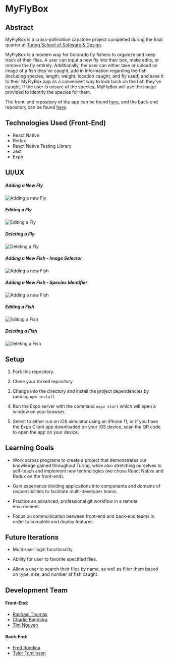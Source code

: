 # MyFlyBox

## Abstract

 MyFlyBox is a cross-pollination capstone project completed during the final quarter at [Turing School of Software & Design](https://turing.io/). 

MyFlyBox is a modern way for Colorado fly fishers to organize and keep track of their flies. A user can input a new fly into their box, make edits, or remove the fly entirely. Additionally, the user can either take or upload an image of a fish they've caught, add in information regarding the fish (including species, length, weight, location caught, and fly used) and save it to their MyFlyBox app as a convenient way to look back on the fish they've caught. If the user is unsure of the species, MyFlyBox will use the image provided to identify the species for them.

The front-end repository of the app can be found [here](https://github.com/my-fly-box/my-fly-box-ui), and the back-end repository can be found [here](https://github.com/my-fly-box/my-fly-box-api).


## Technologies Used (Front-End)

* React Native
* Redux
* React Native Testing Library
* Jest
* Expo


## UI/UX

##### Adding a New Fly
![Adding a new Fly](https://media.giphy.com/media/ie1KHPIPkBJGwpffMa/giphy.gif)

##### Editing a Fly
![Editing a Fly](https://media.giphy.com/media/PlfplGvX4lBX7ugmap/giphy.gif)

##### Deleting a Fly
![Deleting a Fly](https://media.giphy.com/media/KfBgBrfV3zIJbOhs8X/giphy.gif)

##### Adding a New Fish - Image Selector
![Adding a new Fish](https://media.giphy.com/media/Sw6R43UqGDpaL3HQdX/giphy.gif)

##### Adding a New Fish - Species Identifier
![Adding a new Fish](https://media.giphy.com/media/RhZUDpUJucjGA9RIB7/giphy.gif)

##### Editing a Fish 
![Editing a Fish](https://media.giphy.com/media/eiurTC6QYBl4Kbx97f/giphy.gif)

##### Deleting a Fish
![Deleting a Fish](https://media.giphy.com/media/WQ5l0FQkR8I94dCPo9/giphy.gif)


## Setup

1. Fork this repository.

2. Clone your forked repository.

3. Change into the directory and install the project dependencies by running `npm install`

4. Run the Expo server with the command `expo start` which will open a window on your browser.

5. Select to either run on iOS simulator using an iPhone 11, or if you have the Expo Client app downloaded on your iOS device, scan the QR code to open the app on your device.


## Learning Goals

* Work across programs to create a project that demonstrates our knowledge gained throughout Turing, while also stretching ourselves to self-teach and implement new technologies (we chose React Native and Redux on the front-end).

* Gain experience dividing applications into components and domains of responsibilities to facilitate multi-developer teams.

* Practice an advanced, professional git workflow in a remote environment.

* Focus on communication between front-end and back-end teams in order to complete and deploy features.


## Future Iterations

* Multi-user login functionality.

* Ability for user to favorite specified flies.

* Allow a user to search their flies by name, as well as filter them based on type, size, and number of fish caught.


## Development Team

#### Front-End:
* [Rachael Thomas](https://github.com/rachael-t)
* [Charlie Bandstra](https://github.com/C-Bandstra)
* [Tim Nguyen](https://github.com/TimNguyen21)
#### Back-End:
* [Fred Rondina](https://github.com/fredrondina96)
* [Tyler Tomlinson](https://github.com/tylertomlinson)


